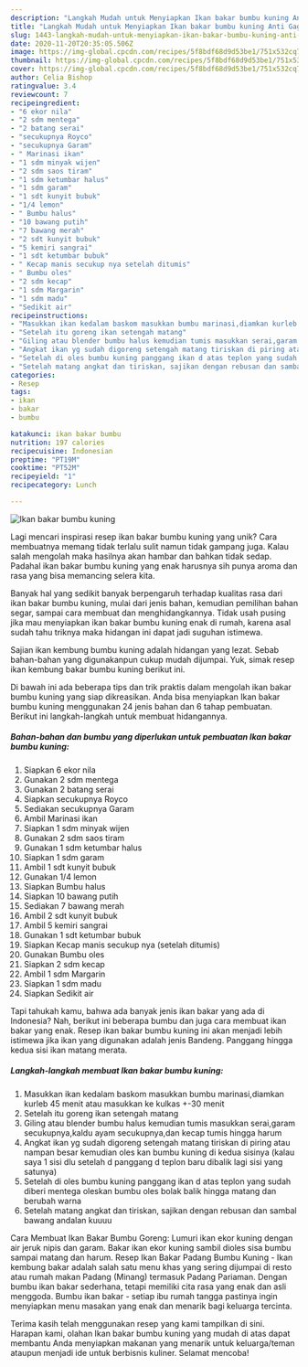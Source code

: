 ```yaml
---
description: "Langkah Mudah untuk Menyiapkan Ikan bakar bumbu kuning Anti Gagal"
title: "Langkah Mudah untuk Menyiapkan Ikan bakar bumbu kuning Anti Gagal"
slug: 1443-langkah-mudah-untuk-menyiapkan-ikan-bakar-bumbu-kuning-anti-gagal
date: 2020-11-20T20:35:05.506Z
image: https://img-global.cpcdn.com/recipes/5f8bdf68d9d53be1/751x532cq70/ikan-bakar-bumbu-kuning-foto-resep-utama.jpg
thumbnail: https://img-global.cpcdn.com/recipes/5f8bdf68d9d53be1/751x532cq70/ikan-bakar-bumbu-kuning-foto-resep-utama.jpg
cover: https://img-global.cpcdn.com/recipes/5f8bdf68d9d53be1/751x532cq70/ikan-bakar-bumbu-kuning-foto-resep-utama.jpg
author: Celia Bishop
ratingvalue: 3.4
reviewcount: 7
recipeingredient:
- "6 ekor nila"
- "2 sdm mentega"
- "2 batang serai"
- "secukupnya Royco"
- "secukupnya Garam"
- " Marinasi ikan"
- "1 sdm minyak wijen"
- "2 sdm saos tiram"
- "1 sdm ketumbar halus"
- "1 sdm garam"
- "1 sdt kunyit bubuk"
- "1/4 lemon"
- " Bumbu halus"
- "10 bawang putih"
- "7 bawang merah"
- "2 sdt kunyit bubuk"
- "5 kemiri sangrai"
- "1 sdt ketumbar bubuk"
- " Kecap manis secukup nya setelah ditumis"
- " Bumbu oles"
- "2 sdm kecap"
- "1 sdm Margarin"
- "1 sdm madu"
- "Sedikit air"
recipeinstructions:
- "Masukkan ikan kedalam baskom masukkan bumbu marinasi,diamkan kurleb 45 menit atau masukkan ke kulkas +-30 menit"
- "Setelah itu goreng ikan setengah matang"
- "Giling atau blender bumbu halus kemudian tumis masukkan serai,garam secukupnya,kaldu ayam secukupnya,dan kecap tumis hingga harum"
- "Angkat ikan yg sudah digoreng setengah matang tiriskan di piring atau nampan besar kemudian oles kan bumbu kuning di kedua sisinya (kalau saya 1 sisi dlu setelah d panggang d teplon baru dibalik lagi sisi yang satunya)"
- "Setelah di oles bumbu kuning panggang ikan d atas teplon yang sudah diberi mentega oleskan bumbu oles bolak balik hingga matang dan berubah warna"
- "Setelah matang angkat dan tiriskan, sajikan dengan rebusan dan sambal bawang andalan kuuuu"
categories:
- Resep
tags:
- ikan
- bakar
- bumbu

katakunci: ikan bakar bumbu 
nutrition: 197 calories
recipecuisine: Indonesian
preptime: "PT19M"
cooktime: "PT52M"
recipeyield: "1"
recipecategory: Lunch

---
```



![Ikan bakar bumbu kuning](https://img-global.cpcdn.com/recipes/5f8bdf68d9d53be1/751x532cq70/ikan-bakar-bumbu-kuning-foto-resep-utama.jpg)

Lagi mencari inspirasi resep ikan bakar bumbu kuning yang unik? Cara membuatnya memang tidak terlalu sulit namun tidak gampang juga. Kalau salah mengolah maka hasilnya akan hambar dan bahkan tidak sedap. Padahal ikan bakar bumbu kuning yang enak harusnya sih punya aroma dan rasa yang bisa memancing selera kita.

Banyak hal yang sedikit banyak berpengaruh terhadap kualitas rasa dari ikan bakar bumbu kuning, mulai dari jenis bahan, kemudian pemilihan bahan segar, sampai cara membuat dan menghidangkannya. Tidak usah pusing jika mau menyiapkan ikan bakar bumbu kuning enak di rumah, karena asal sudah tahu triknya maka hidangan ini dapat jadi suguhan istimewa.

Sajian ikan kembung bumbu kuning adalah hidangan yang lezat. Sebab bahan-bahan yang digunakanpun cukup mudah dijumpai. Yuk, simak resep ikan kembung bakar bumbu kuning berikut ini.


Di bawah ini ada beberapa tips dan trik praktis dalam mengolah ikan bakar bumbu kuning yang siap dikreasikan. Anda bisa menyiapkan Ikan bakar bumbu kuning menggunakan 24 jenis bahan dan 6 tahap pembuatan. Berikut ini langkah-langkah untuk membuat hidangannya.

<!--inarticleads1-->

##### Bahan-bahan dan bumbu yang diperlukan untuk pembuatan Ikan bakar bumbu kuning:

1. Siapkan 6 ekor nila
1. Gunakan 2 sdm mentega
1. Gunakan 2 batang serai
1. Siapkan secukupnya Royco
1. Sediakan secukupnya Garam
1. Ambil  Marinasi ikan
1. Siapkan 1 sdm minyak wijen
1. Gunakan 2 sdm saos tiram
1. Gunakan 1 sdm ketumbar halus
1. Siapkan 1 sdm garam
1. Ambil 1 sdt kunyit bubuk
1. Gunakan 1/4 lemon
1. Siapkan  Bumbu halus
1. Siapkan 10 bawang putih
1. Sediakan 7 bawang merah
1. Ambil 2 sdt kunyit bubuk
1. Ambil 5 kemiri sangrai
1. Gunakan 1 sdt ketumbar bubuk
1. Siapkan  Kecap manis secukup nya (setelah ditumis)
1. Gunakan  Bumbu oles
1. Siapkan 2 sdm kecap
1. Ambil 1 sdm Margarin
1. Siapkan 1 sdm madu
1. Siapkan Sedikit air


Tapi tahukah kamu, bahwa ada banyak jenis ikan bakar yang ada di Indonesia? Nah, berikut ini beberapa bumbu dan juga cara membuat ikan bakar yang enak. Resep ikan bakar bumbu kuning ini akan menjadi lebih istimewa jika ikan yang digunakan adalah jenis Bandeng. Panggang hingga kedua sisi ikan matang merata. 

<!--inarticleads2-->

##### Langkah-langkah membuat Ikan bakar bumbu kuning:

1. Masukkan ikan kedalam baskom masukkan bumbu marinasi,diamkan kurleb 45 menit atau masukkan ke kulkas +-30 menit
1. Setelah itu goreng ikan setengah matang
1. Giling atau blender bumbu halus kemudian tumis masukkan serai,garam secukupnya,kaldu ayam secukupnya,dan kecap tumis hingga harum
1. Angkat ikan yg sudah digoreng setengah matang tiriskan di piring atau nampan besar kemudian oles kan bumbu kuning di kedua sisinya (kalau saya 1 sisi dlu setelah d panggang d teplon baru dibalik lagi sisi yang satunya)
1. Setelah di oles bumbu kuning panggang ikan d atas teplon yang sudah diberi mentega oleskan bumbu oles bolak balik hingga matang dan berubah warna
1. Setelah matang angkat dan tiriskan, sajikan dengan rebusan dan sambal bawang andalan kuuuu


Cara Membuat Ikan Bakar Bumbu Goreng: Lumuri ikan ekor kuning dengan air jeruk nipis dan garam. Bakar ikan ekor kuning sambil dioles sisa bumbu sampai matang dan harum. Resep Ikan Bakar Padang Bumbu Kuning - Ikan kembung bakar adalah salah satu menu khas yang sering dijumpai di resto atau rumah makan Padang (Minang) termasuk Padang Pariaman. Dengan bumbu ikan bakar sederhana, tetapi memiliki cita rasa yang enak dan asli menggoda. Bumbu ikan bakar - setiap ibu rumah tangga pastinya ingin menyiapkan menu masakan yang enak dan menarik bagi keluarga tercinta. 

Terima kasih telah menggunakan resep yang kami tampilkan di sini. Harapan kami, olahan Ikan bakar bumbu kuning yang mudah di atas dapat membantu Anda menyiapkan makanan yang menarik untuk keluarga/teman ataupun menjadi ide untuk berbisnis kuliner. Selamat mencoba!
